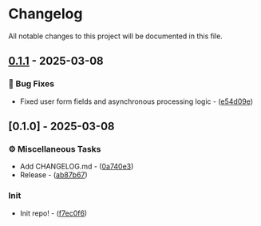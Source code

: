 # Changelog

All notable changes to this project will be documented in this file.

## [0.1.1](https://github.com///compare/v0.1.0..0.1.1) - 2025-03-08

### 🐛 Bug Fixes

- Fixed user form fields and asynchronous processing logic - ([e54d09e](https://github.com///commit/e54d09ef83bd610e39bc14936aa91505f52b7f1a))

## [0.1.0] - 2025-03-08

### ⚙️ Miscellaneous Tasks

- Add CHANGELOG.md - ([0a740e3](https://github.com///commit/0a740e34019a1b55311704ffedb7e4358ea2d964))
- Release - ([ab87b67](https://github.com///commit/ab87b678f4d32e7c86da3b87b7db077885c03284))

### Init

- Init repo! - ([f7ec0f6](https://github.com///commit/f7ec0f6586efec644f8406e4229c3ead2d8acf6c))


